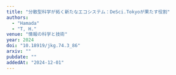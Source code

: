 ```yaml
---
title: "分散型科学が拓く新たなエコシステム：DeSci.Tokyoが果たす役割"
authors:
  - "Hamada"
  - "T, H."
venue: "情報の科学と技術"
year: 2024
doi: "10.18919/jkg.74.3_86"
arxiv: ""
pubdate: ""
addedAt: "2024-12-01"
---
```

